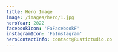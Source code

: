 ```yaml
---
title: Hero Image
image: /images/hero/1.jpg
heroYear: 2022
facebookIcon: 'FaFacebookF'
instagramIcon: 'FaInstagram'
heroContactInfo: contact@Rustictudio.co
---
```

